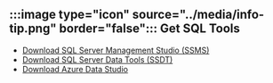 ## :::image type="icon" source="../media/info-tip.png" border="false"::: Get SQL Tools

- [Download SQL Server Management Studio (SSMS)](../../ssms/download-sql-server-management-studio-ssms.md)
- [Download SQL Server Data Tools (SSDT)](../../ssdt/download-sql-server-data-tools-ssdt.md)
- [Download Azure Data Studio](../../azure-data-studio/download-azure-data-studio.md)